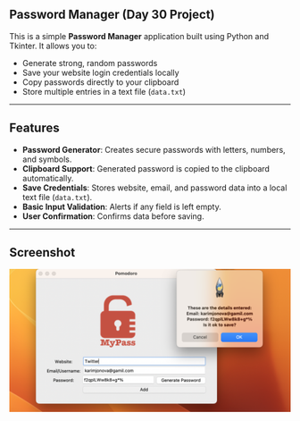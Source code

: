 ## Password Manager (Day 30 Project)

This is a simple **Password Manager** application built using Python and Tkinter. It allows you to:

- Generate strong, random passwords
- Save your website login credentials locally
- Copy passwords directly to your clipboard
- Store multiple entries in a text file (`data.txt`)

---

##  Features

- **Password Generator**: Creates secure passwords with letters, numbers, and symbols.
- **Clipboard Support**: Generated password is copied to the clipboard automatically.
- **Save Credentials**: Stores website, email, and password data into a local text file (`data.txt`).
- **Basic Input Validation**: Alerts if any field is left empty.
- **User Confirmation**: Confirms data before saving.

---

##  Screenshot

![App Screenshot](screenshot.png)
